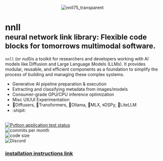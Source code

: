 <div align="center">

![nnll75_transparent](https://github.com/user-attachments/assets/de8c1a49-4695-4c4b-b7c4-29fba483a65d)</div>
# nnll <br><sub>neural network link library: Flexible code blocks for tomorrows multimodal software.</sub>

`nnll` (or <em>null</em>)is a toolkit for researchers and developers working with AI models like Diffusion and Large Language Models (LLMs).  It provides modular, reusable, and efficient components as a foundation to simplify the process of building and managing these complex systems.

* Generative AI pipeline preparation & execution
* Extracting and classifying metadata from images/models
* Consumer-grade GPU/CPU inference optimization
* Misc UX/UI Experimentation
* 🧨Diffusers, 🤗Transformers, 🦙Ollama, 🍏MLX, 🌀DSPy, 🚅LiteLLM
* :shipit: <br><br>

[![Python application test status](https://github.com/darkshapes/nnll/actions/workflows/python-app.yml/badge.svg)](https://github.com/darkshapes/nnll/actions/workflows/python-app.yml) <br>
![commits per month](https://img.shields.io/github/commit-activity/m/darkshapes/nnll?color=indigo)<br>
![code size](https://img.shields.io/github/languages/code-size/darkshapes/nnll?color=navy)<br>
![Discord](https://img.shields.io/discord/1266757128249675867?color=black)

### [installation instructions link](https://github.com/darkshapes/sdbx/wiki/Develop)
<br>
<!--
![Alt](https://repobeats.axiom.co/api/embed/13fd2c53953a777ae8583f620fa8bd014baadef1.svg "Repobeats analytics image") -->